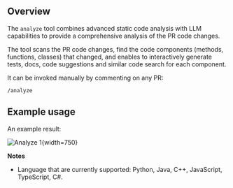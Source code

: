 ## Overview
The `analyze` tool combines advanced static code analysis with LLM capabilities to provide a comprehensive analysis of the PR code changes.

The tool scans the PR code changes, find the code components (methods, functions, classes) that changed, and enables to interactively generate tests, docs, code suggestions and similar code search for each component.

It can be invoked manually by commenting on any PR:
```
/analyze
```

## Example usage
An example result:

![Analyze 1](https://codium.ai/images/pr_agent/analyze_1.png){width=750}

**Notes**

- Language that are currently supported: Python, Java, C++, JavaScript, TypeScript, C#.